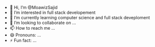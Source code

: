 - 👋 Hi, I’m @MoawizSajid
- 👀 I’m interested in full stack developement
- 🌱 I’m currently learning computer science and full stack deveploment
- 💞️ I’m looking to collaborate on ...
- 📫 How to reach me ...
- 😄 Pronouns: ...
- ⚡ Fun fact: ...

<!---
MoawizSajid/MoawizSajid is a ✨ special ✨ repository because its `README.md` (this file) appears on your GitHub profile.
You can click the Preview link to take a look at your changes.
--->
